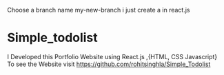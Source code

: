 Choose a branch name my-new-branch 
i just create a in react.js
# Simple_todolist
I Developed this Portfolio Website using React.js ,{HTML, CSS Javascript} To see the Website visit https://github.com/rohitsinghla/Simple_Todolist

